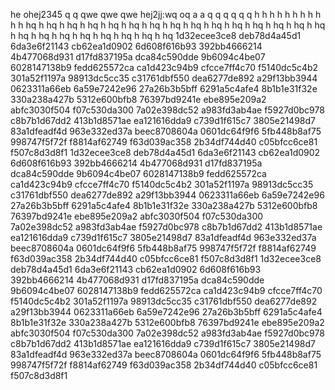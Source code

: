 he
ohej2345
q
q
qwe
qwe
qwe
hej2jj:wq
oq
a
a
q
q
q
q
q
q
h
h
h
h
h
h
h
h
h
h
h
hq
h
hq
h
hq
h
hq
h
hq
h
hq
h
hq
h
hq
h
hq
h
hq
h
hq
h
hq
h
hq
h
hq
h
hq
h
hq
h
hq
h
hq
h
hq
h
hq
h
hq
h
hq
h
hq
1d32ecee3ce8 deb78d4a45d1 6da3e6f21143 cb62ea1d0902 6d608f616b93 392bb4666214 4b477068d931 d17fd837195a dca84c590dde 9b6094c4be07 6028147138b9 fedd625572ca ca1d423c94b9 cfcce7ff4c70 f5140dc5c4b2 301a52f1197a 98913dc5cc35 c31761dbf550 dea6277de892 a29f13bb3944 0623311a66eb 6a59e7242e96 27a26b3b5bff 6291a5c4afe4 8b1b1e31f32e 330a238a427b 5312e600bfb8 76397bd9241e ebe895e209a2 abfc3030f504 f07c530da300 7a02e398dc52 a983fd3ab4ae f5927d0bc978 c8b7b1d67dd2 413b1d8571ae ea121616dda9 c739d1f615c7 3805e21498d7 83a1dfeadf4d 963e332ed37a beec8708604a 0601dc64f9f6 5fb448b8af75 998747f5f72f f8814af62749 f63d039ac358 2b34df744d40 c05bfcc6ce81 f507c8d3d8f1 
1d32ecee3ce8 deb78d4a45d1 6da3e6f21143 cb62ea1d0902 6d608f616b93 392bb4666214 4b477068d931 d17fd837195a dca84c590dde 9b6094c4be07 6028147138b9 fedd625572ca ca1d423c94b9 cfcce7ff4c70 f5140dc5c4b2 301a52f1197a 98913dc5cc35 c31761dbf550 dea6277de892 a29f13bb3944 0623311a66eb 6a59e7242e96 27a26b3b5bff 6291a5c4afe4 8b1b1e31f32e 330a238a427b 5312e600bfb8 76397bd9241e ebe895e209a2 abfc3030f504 f07c530da300 7a02e398dc52 a983fd3ab4ae f5927d0bc978 c8b7b1d67dd2 413b1d8571ae ea121616dda9 c739d1f615c7 3805e21498d7 83a1dfeadf4d 963e332ed37a beec8708604a 0601dc64f9f6 5fb448b8af75 998747f5f72f f8814af62749 f63d039ac358 2b34df744d40 c05bfcc6ce81 f507c8d3d8f1 
1d32ecee3ce8 deb78d4a45d1 6da3e6f21143 cb62ea1d0902 6d608f616b93 392bb4666214 4b477068d931 d17fd837195a dca84c590dde 9b6094c4be07 6028147138b9 fedd625572ca ca1d423c94b9 cfcce7ff4c70 f5140dc5c4b2 301a52f1197a 98913dc5cc35 c31761dbf550 dea6277de892 a29f13bb3944 0623311a66eb 6a59e7242e96 27a26b3b5bff 6291a5c4afe4 8b1b1e31f32e 330a238a427b 5312e600bfb8 76397bd9241e ebe895e209a2 abfc3030f504 f07c530da300 7a02e398dc52 a983fd3ab4ae f5927d0bc978 c8b7b1d67dd2 413b1d8571ae ea121616dda9 c739d1f615c7 3805e21498d7 83a1dfeadf4d 963e332ed37a beec8708604a 0601dc64f9f6 5fb448b8af75 998747f5f72f f8814af62749 f63d039ac358 2b34df744d40 c05bfcc6ce81 f507c8d3d8f1 
